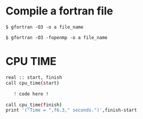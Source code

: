 # Compile a fortran file

``` no-highlight
$ gfortran -O3 -o a file_name
      
$ gfortran -O3 -fopenmp -o a file_name
```

# CPU TIME
``` bash
real :: start, finish
call cpu_time(start)

   ! code here !

call cpu_time(finish)
print '("Time = ",f6.3," seconds.")',finish-start
```
